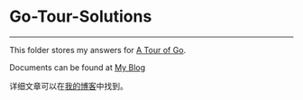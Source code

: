 # Go-Tour-Solutions

---

This folder stores my answers for [A Tour of Go](https://tour.golang.org). 

Documents can be found at [My Blog](https://shusunny.github.io/sunnyblog/)

详细文章可以在[我的博客](https://shusunny.github.io/sunnyblog/)中找到。